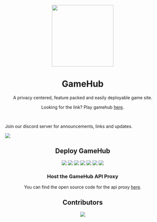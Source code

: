 <p align="center">
<img src="https://raw.githubusercontent.com/EmberNetwork/GameHub/main/assets/img/logo.png" width="200"/>
</p>
<h1 align="center">GameHub</h1>

<p align="center">A privacy centered, feature packed and easily deployable game site.</p>
<p align="center">Looking for the link? Play gamehub <a href="https://gamehub.dev">here</a>.</p>

<br>
<p>Join our discord server for announcements, links and updates.</p>
<a align="center" href="https://discord.gg/RXBbxQ4wuJ" align="center">
    <img src="https://invidget.switchblade.xyz/RXBbxQ4wuJ?theme=dark"/>
</a>

<h2 align="center">Deploy GameHub</h2>

<p align="center">
<a href="https://heroku.com/deploy/?template=https://github.com/EmberNetwork/GameHub"><img src="https://raw.githubusercontent.com/BinBashBanana/deploy-buttons/main/buttons/remade/heroku.svg" /></a>
<a href="https://replit.com/github/EmberNetwork/GameHub"><img src="https://raw.githubusercontent.com/BinBashBanana/deploy-buttons/main/buttons/remade/replit.svg" /></a>
<a href="https://cloud.ibm.com/devops/setup/deploy?repository=https://github.com/EmberNetwork/GameHub"><img src="https://raw.githubusercontent.com/BinBashBanana/deploy-buttons/main/buttons/remade/ibmcloud.svg" /></a>
<a href="https://console.aws.amazon.com/amplify/home#/deploy?repo=https://github.com/EmberNetwork/GameHub"><img src="https://raw.githubusercontent.com/BinBashBanana/deploy-buttons/main/buttons/remade/amplifyconsole.svg" /></a>
<a href="https://vercel.com/new/clone?repository-url=https://github.com/EmberNetwork/GameHub"><img src="https://raw.githubusercontent.com/BinBashBanana/deploy-buttons/main/buttons/remade/vercel.svg" /></a>
<a href=""><img src="https://raw.githubusercontent.com/BinBashBanana/deploy-buttons/main/buttons/remade/netlify.svg" /></a>
<a href="https://render.com/deploy?repo=https://github.com/EmberNetwork/GameHub"><img src="https://raw.githubusercontent.com/BinBashBanana/deploy-buttons/main/buttons/remade/render.svg"/></a>
</p>

<h3 align="center">Host the GameHub API Proxy</h3>

<p align="center">
You can find the open source code for the api proxy <a href="https://github.com/EmberNetwork/Mirror">here</a>.
</p>

<h2 align="center">Contributors</h2>

<p align="center">
    <img src="https://contrib.rocks/image?repo=EmberNetwork/GameHub"/>
</p>
